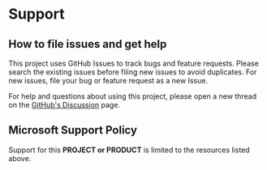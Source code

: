 # Support

## How to file issues and get help  

This project uses GitHub Issues to track bugs and feature requests. Please search the existing 
issues before filing new issues to avoid duplicates.  For new issues, file your bug or 
feature request as a new Issue.

For help and questions about using this project, please open a new thread on the [GitHub's Discussion](https://github.com/microsoft/greenlands/discussions) page.

## Microsoft Support Policy  

Support for this **PROJECT or PRODUCT** is limited to the resources listed above.
